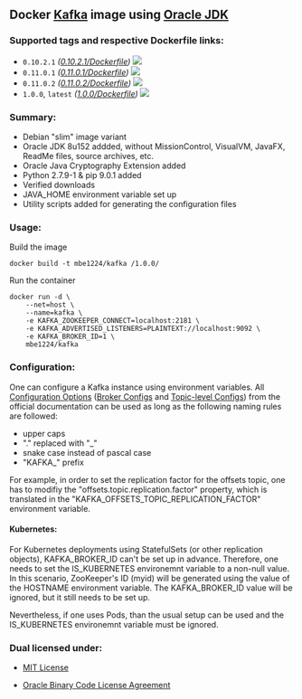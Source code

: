## Docker [Kafka] image using [Oracle JDK] ##

### Supported tags and respective Dockerfile links: ###

* ```0.10.2.1``` _\([0.10.2.1/Dockerfile]\)_
[![](https://images.microbadger.com/badges/image/mbe1224/kafka:0.10.2.1.svg)](https://microbadger.com/images/mbe1224/kafka:0.10.2.1 "")
* ```0.11.0.1``` _\([0.11.0.1/Dockerfile]\)_
[![](https://images.microbadger.com/badges/image/mbe1224/kafka:0.11.0.1.svg)](https://microbadger.com/images/mbe1224/kafka:0.11.0.1 "")
* ```0.11.0.2``` _\([0.11.0.2/Dockerfile]\)_
[![](https://images.microbadger.com/badges/image/mbe1224/kafka:0.11.0.2.svg)](https://microbadger.com/images/mbe1224/kafka:0.11.0.2 "")
* ```1.0.0```, ```latest``` _\([1.0.0/Dockerfile]\)_
[![](https://images.microbadger.com/badges/image/mbe1224/kafka:1.0.0.svg)](https://microbadger.com/images/mbe1224/kafka:1.0.0 "")

### Summary: ###

- Debian "slim" image variant
- Oracle JDK 8u152 addded, without MissionControl, VisualVM, JavaFX, ReadMe files, source archives, etc.
- Oracle Java Cryptography Extension added
- Python 2.7.9-1 & pip 9.0.1 added
- Verified downloads
- JAVA\_HOME environment variable set up
- Utility scripts added for generating the configuration files

### Usage: ###

Build the image
```shell
docker build -t mbe1224/kafka /1.0.0/
```

Run the container
```shell
docker run -d \
    --net=host \
    --name=kafka \
    -e KAFKA_ZOOKEEPER_CONNECT=localhost:2181 \
    -e KAFKA_ADVERTISED_LISTENERS=PLAINTEXT://localhost:9092 \
    -e KAFKA_BROKER_ID=1 \
    mbe1224/kafka
```

### Configuration: ###

One can configure a Kafka instance using environment variables. All [Configuration Options] \([Broker Configs] and [Topic-level Configs]\) from the official documentation can be used as long as the following naming rules are followed:
- upper caps
- "." replaced with "\_"
- snake case instead of pascal case
- "KAFKA\_" prefix

For example, in order to set the replication factor for the offsets topic, one has to modifiy the "offsets.topic.replication.factor" property, which is translated in the "KAFKA\_OFFSETS\_TOPIC\_REPLICATION\_FACTOR" environment variable.

#### Kubernetes: ####

For Kubernetes deployments using StatefulSets (or other replication objects), KAFKA\_BROKER\_ID can't be set up in advance. Therefore, one needs to set the IS\_KUBERNETES environemnt variable to a non-null value. In this scenario, ZooKeeper's ID (myid) will be generated using the value of the HOSTNAME environment variable. The KAFKA\_BROKER\_ID value will be ignored, but it still needs to be set up.

Nevertheless, if one uses Pods, than the usual setup can be used and the IS\_KUBERNETES environemnt variable must be ignored.

### Dual licensed under: ###

* [MIT License]
* [Oracle Binary Code License Agreement]

   [Oracle JDK]: <http://www.oracle.com/technetwork/java/javase/downloads/index.html>
   [Kafka]: <https://kafka.apache.org/> 
   [Apache Kafka]: <https://kafka.apache.org/>      
   [Configuration Options]: <https://kafka.apache.org/documentation/#configuration>
   [Broker Configs]: <https://kafka.apache.org/documentation/#brokerconfigs>
   [Topic-level Configs]: <https://kafka.apache.org/documentation/#topic-config>
   [0.10.2.1/Dockerfile]: <https://github.com/MihaiBogdanEugen/docker-kafka/blob/master/0.10.2.1/Dockerfile>
   [0.11.0.1/Dockerfile]: <https://github.com/MihaiBogdanEugen/docker-kafka/blob/master/0.11.0.1/Dockerfile>
   [0.11.0.2/Dockerfile]: <https://github.com/MihaiBogdanEugen/docker-kafka/blob/master/0.11.0.2/Dockerfile>
   [1.0.0/Dockerfile]: <https://github.com/MihaiBogdanEugen/docker-kafka/blob/master/1.0.0/Dockerfile>
   [MIT License]: <https://raw.githubusercontent.com/MihaiBogdanEugen/docker-kafka/master/LICENSE>
   [Oracle Binary Code License Agreement]: <https://raw.githubusercontent.com/MihaiBogdanEugen/docker-kafka/master/Oracle_Binary_Code_License_Agreement%20for%20the%20Java%20SE%20Platform_Products_and_JavaFX>